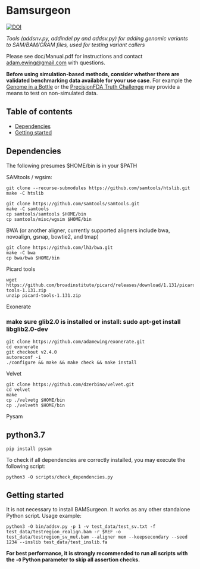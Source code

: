 # Bamsurgeon<!-- omit in toc -->
[![DOI](https://zenodo.org/badge/4290471.svg)](https://zenodo.org/badge/latestdoi/4290471)

*Tools (addsnv.py, addindel.py and addsv.py) for adding genomic variants to SAM/BAM/CRAM files, used for testing variant callers*

Please see doc/Manual.pdf for instructions and contact adam.ewing@gmail.com with questions.
  
**Before using simulation-based methods, consider whether there are validated benchmarking data available for your use case**. For example the [Genome in a Bottle](https://www.nist.gov/programs-projects/genome-bottle) or the [PrecisionFDA Truth Challenge](https://precision.fda.gov/challenges/truth/results) may provide a means to test on non-simulated data.

## Table of contents<!-- omit in toc -->
- [Dependencies](#dependencies)
- [Getting started](#getting-started)

## Dependencies

The following presumes $HOME/bin is in your $PATH

SAMtools / wgsim:

```
git clone --recurse-submodules https://github.com/samtools/htslib.git
make -C htslib

git clone https://github.com/samtools/samtools.git
make -C samtools
cp samtools/samtools $HOME/bin
cp samtools/misc/wgsim $HOME/bin
```

BWA (or another aligner, currently supported aligners include bwa, novoalign, gsnap, bowtie2, and tmap)

```
git clone https://github.com/lh3/bwa.git
make -C bwa
cp bwa/bwa $HOME/bin
```

Picard tools

```
wget https://github.com/broadinstitute/picard/releases/download/1.131/picard-tools-1.131.zip
unzip picard-tools-1.131.zip
```

Exonerate

### make sure glib2.0 is installed or install: sudo apt-get install libglib2.0-dev
```
git clone https://github.com/adamewing/exonerate.git
cd exonerate
git checkout v2.4.0
autoreconf -i
./configure && make && make check && make install
```

Velvet

```
git clone https://github.com/dzerbino/velvet.git
cd velvet
make
cp ./velvetg $HOME/bin
cp ./velveth $HOME/bin
```

Pysam
## python3.7
```
pip install pysam
```

To check if all dependencies are correctly installed, you may execute the following script:
```
python3 -O scripts/check_dependencies.py
```

## Getting started

It is not necessary to install BAMSurgeon. It works as any other standalone Python script. Usage example:

```
python3 -O bin/addsv.py -p 1 -v test_data/test_sv.txt -f test_data/testregion_realign.bam -r $REF -o test_data/testregion_sv_mut.bam --aligner mem --keepsecondary --seed 1234 --inslib test_data/test_inslib.fa
```

**For best performance, it is strongly recommended to run all scripts with the `-O` Python parameter to skip all assertion checks.**
